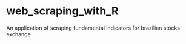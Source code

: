# web_scraping_with_R
An application of scraping fundamental indicators for brazilian stocks exchange 
